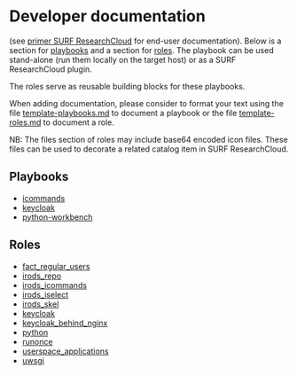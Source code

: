 # Developer documentation
(see [primer SURF ResearchCloud](primer-for-users.md) for end-user documentation).
Below is a section for [playbooks](#Playbooks) and a section for [roles](#Roles).
The playbook can be used stand-alone (run them locally on the target host) 
or as a SURF ResearchCloud plugin.

The roles serve as reusable building blocks for these playbooks.

When adding documentation, please consider to format your text
using the file [template-playbooks.md](playbooks/template-playbooks.md) to
document a playbook
or the file [template-roles.md](roles/template-roles.md) to document a role.

NB: The files section of roles may include base64 encoded icon files. 
These files can be used to decorate a related catalog item in 
SURF ResearchCloud.

## Playbooks
- [icommands](playbooks/icommands.md)
- [keycloak](playbooks/keycloak.md)
- [python-workbench](playbooks/python-workbench.md)

## Roles
- [fact_regular_users](roles/fact_regular_users.md)
- [irods_repo](roles/irods_repo.md)
- [irods_icommands](roles/irods_icommands.md)
- [irods_iselect](roles/irods_iselect.md)
- [irods_skel](roles/irods_skel.md)
- [keycloak](roles/keycloak.md)
- [keycloak_behind_nginx](roles/keycloak_behind_nginx.md)
- [python](roles/python.md)
- [runonce](roles/runonce.md)
- [userspace_applications](roles/userspace_applications.md)
- [uwsgi](roles/uwsgi.md)
